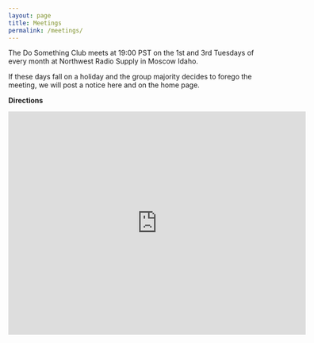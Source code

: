 ```yaml
---
layout: page
title: Meetings
permalink: /meetings/
---
```


The Do Something Club meets at 19:00 PST on the 1st and 3rd Tuesdays of every month at Northwest Radio Supply in Moscow Idaho.

If these days fall on a holiday and the group majority decides to forego the meeting, we will post a notice here and on the home page.

**Directions**
<iframe src="https://www.google.com/maps/embed?pb=!1m18!1m12!1m3!1d2736.3727853520636!2d-117.00912598426493!3d46.69837885826474!2m3!1f0!2f0!3f0!3m2!1i1024!2i768!4f13.1!3m3!1m2!1s0x54a0279b781e77f9%3A0x3a3a31b574980e83!2sNorthwest+Radio+Supply!5e0!3m2!1sen!2sus!4v1483494284222" width="600" height="450" frameborder="0" style="border:0" allowfullscreen></iframe>
